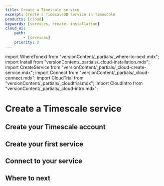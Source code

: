 ```yaml
---
title: Create a Timescale service
excerpt: Create a TimecaleDB service in Timescale
products: [cloud]
keywords: [services, create, installation]
cloud_ui:
    path:
        - [services]
    priority: 2
---
```


import WhereTonext from "versionContent/_partials/_where-to-next.mdx";
import Install from "versionContent/_partials/_cloud-installation.mdx";
import CreateService from "versionContent/_partials/_cloud-create-service.mdx";
import Connect from "versionContent/_partials/_cloud-connect.mdx";
import CloudTrial from "versionContent/_partials/_cloudtrial.mdx";
import CloudIntro from "versionContent/_partials/_cloud-intro.mdx";

# Create a Timescale service

<CloudIntro />

<CloudTrial />

## Create your Timescale account

<Install />

## Create your first service

<CreateService demoData={false} />

## Connect to your service

<Connect />

## Where to next

<WhereTonext />

[cloud-install]: /getting-started/latest/
[contact]: https://www.timescale.com/contact
[sign-up]: https://www.timescale.com/timescale-signup
[timescale-pricing]: https://www.timescale.com/products#cloud-pricing
[tsc-docs]: /use-timescale/:currentVersion:/
[tutorials]: /tutorials/:currentVersion:/
